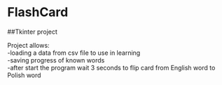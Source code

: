 # FlashCard

##Tkinter project

Project allows:\
-loading a data from csv file to use in learning\
-saving progress of known words\
-after start the program wait 3 seconds to flip card from English word to Polish word
